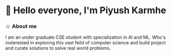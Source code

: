 <h1><b>👋 Hello everyone, I'm Piyush Karmhe</b></h1>

<h3>☺️ About me</h3>
I am an under graduate CSE student with specialization in AI and ML. Who's insterested in exploring this vast feild of computer science and build project and curate solutions to solve real world problems.
<!--
**PiyushKarmhe/PiyushKarmhe** is a ✨ _special_ ✨ repository because its `README.md` (this file) appears on your GitHub profile.

Here are some ideas to get you started:

- 🔭 I’m currently working on ...
- 🌱 I’m currently learning ...
- 👯 I’m looking to collaborate on ...
- 🤔 I’m looking for help with ...
- 💬 Ask me about ...
- 📫 How to reach me: ...
- 😄 Pronouns: ...
- ⚡ Fun fact: ...
-->
